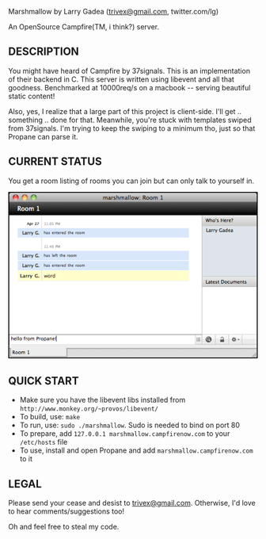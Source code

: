 Marshmallow by Larry Gadea (trivex@gmail.com, twitter.com/lg)

An OpenSource Campfire(TM, i think?) server.


DESCRIPTION
-----------

You might have heard of Campfire by 37signals. This is an implementation of
their backend in C. This server is written using libevent and all that goodness.
Benchmarked at 10000req/s on a macbook -- serving beautiful static content!

Also, yes, I realize that a large part of this project is client-side. I'll
get .. something .. done for that. Meanwhile, you're stuck with templates
swiped from 37signals. I'm trying to keep the swiping to a minimum tho, just so 
that Propane can parse it.


CURRENT STATUS
--------------

You get a room listing of rooms you can join but can only talk to yourself in.

![Current Status](http://github.com/lg/marshmallow/raw/master/current_status.png)


QUICK START
-----------

- Make sure you have the libevent libs installed from `http://www.monkey.org/~provos/libevent/`
- To build, use: `make`
- To run, use: `sudo ./marshmallow`. Sudo is needed to bind on port 80
- To prepare, add `127.0.0.1 marshmallow.campfirenow.com` to your `/etc/hosts` file
- To use, install and open Propane and add `marshmallow.campfirenow.com` to it


LEGAL
-----

Please send your cease and desist to trivex@gmail.com. Otherwise, I'd love
to hear comments/suggestions too!

Oh and feel free to steal my code.
